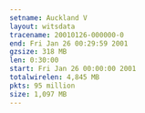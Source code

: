 ```yaml
---
setname: Auckland V
layout: witsdata
tracename: 20010126-000000-0
end: Fri Jan 26 00:29:59 2001
gzsize: 318 MB
len: 0:30:00
start: Fri Jan 26 00:00:00 2001
totalwirelen: 4,845 MB
pkts: 95 million
size: 1,097 MB
---
```

